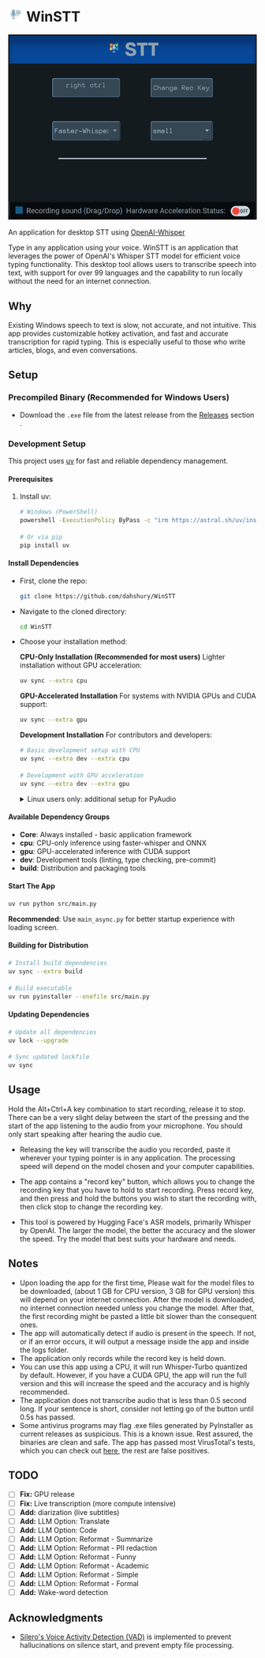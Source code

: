 # <img src="./src/resources/Windows 1 Theta.png" alt="Alt text" width="30"> WinSTT

![Alt text](/media/untitled.png)

An application for desktop STT using [OpenAI-Whisper](https://github.com/openai/whisper)

Type in any application using your voice. WinSTT is an application that leverages the power of OpenAI's Whisper STT model for efficient voice typing functionality. This desktop tool allows users to transcribe speech into text, with support for over 99 languages and the capability to run locally without the need for an internet connection.

## Why

Existing Windows speech to text is slow, not accurate, and not intuitive. This app provides customizable hotkey activation, and fast and accurate transcription for rapid typing. This is especially useful to those who write articles, blogs, and even conversations.

## Setup

### Precompiled Binary (Recommended for Windows Users)

- Download the `.exe` file from the latest release from the [Releases](https://github.com/dahshury/WinSTT/releases) section .

### Development Setup

This project uses [uv](https://docs.astral.sh/uv/) for fast and reliable dependency management.

#### Prerequisites

1. Install uv:
   ```bash
   # Windows (PowerShell)
   powershell -ExecutionPolicy ByPass -c "irm https://astral.sh/uv/install.ps1 | iex"

   # Or via pip
   pip install uv
   ```

#### Install Dependencies

- First, clone the repo:

  ```bash
  git clone https://github.com/dahshury/WinSTT
  ```

- Navigate to the cloned directory:

  ```bash
  cd WinSTT
  ```

- Choose your installation method:

  **CPU-Only Installation (Recommended for most users)**
  Lighter installation without GPU acceleration:

  ```bash
  uv sync --extra cpu
  ```

  **GPU-Accelerated Installation**
  For systems with NVIDIA GPUs and CUDA support:

  ```bash
  uv sync --extra gpu
  ```

  **Development Installation**
  For contributors and developers:

  ```bash
  # Basic development setup with CPU
  uv sync --extra dev --extra cpu

  # Development with GPU acceleration  
  uv sync --extra dev --extra gpu
  ```

  <details>
    <summary>Linux users only: additional setup for PyAudio</summary>

  For Linux, you need to install `PortAudio`, which PyAudio depends on. Use the following commands to install PortAudio on common Linux distributions:

  - **Debian/Ubuntu**:
    ```bash
    sudo apt update
    sudo apt install portaudio19-dev libxcb1 libxcb-cursor0 libxcb-keysyms1 libxcb-render0 libxcb-shape0 libxcb-shm0 libxcb-xfixes0 libxcb-icccm4 libxcb-image0 libxcb-sync1 libxcb-xinerama0 libxcb-randr0 libxcb-util1 libx11-xcb1 libxrender1 libxkbcommon-x11-0
    ```

  </details>

#### Available Dependency Groups

- **Core**: Always installed - basic application framework
- **cpu**: CPU-only inference using faster-whisper and ONNX
- **gpu**: GPU-accelerated inference with CUDA support
- **dev**: Development tools (linting, type checking, pre-commit)
- **build**: Distribution and packaging tools

#### Start The App

```bash  
uv run python src/main.py
```

**Recommended**: Use `main_async.py` for better startup experience with loading screen.

#### Building for Distribution

```bash
# Install build dependencies
uv sync --extra build

# Build executable
uv run pyinstaller --onefile src/main.py
```

#### Updating Dependencies

```bash
# Update all dependencies
uv lock --upgrade

# Sync updated lockfile
uv sync
```

## Usage

Hold the Alt+Ctrl+A key combination to start recording, release it to stop. There can be a very slight delay between the start of the pressing and the start of the app listening to the audio from your microphone. You should only start speaking after hearing the audio cue.

- Releasing the key will transcribe the audio you recorded, paste it wherever your typing pointer is in any application. The processing speed will depend on the model chosen and your computer capabilities.

- The app contains a "record key" button, which allows you to change the recording key that you have to hold to start recording. Press record key, and then press and hold the buttons you wish to start the recording with, then click stop to change the recording key.

- This tool is powered by Hugging Face's ASR models, primarily Whisper by OpenAI. The larger the model, the better the accuracy and the slower the speed. Try the model that best suits your hardware and needs.

## Notes

- Upon loading the app for the first time, Please wait for the model files to be downloaded, (about 1 GB for CPU version, 3 GB for GPU version) this will depend on your internet connection. After the model is downloaded, no internet connection needed unless you change the model. After that, the first recording might be pasted a little bit slower than the consequent ones.
- The app will automatically detect if audio is present in the speech. If not, or if an error occurs, it will output a message inside the app and inside the logs folder.
- The application only records while the record key is held down.
- You can use this app using a CPU, it will run Whisper-Turbo quantized by default. However, if you have a CUDA GPU, the app will run the full version and this will increase the speed and the accuracy and is highly recommended.
- The application does not transcribe audio that is less than 0.5 second long. If your sentence is short, consider not letting go of the button until 0.5s has passed.
- Some antivirus programs may flag .exe files generated by PyInstaller as current releases as suspicious. This is a known issue. Rest assured, the binaries are clean and safe. The app has passed most VirusTotal's tests, which you can check out [here](https://www.virustotal.com/gui/file/fd093cae0e778901d77e2a87fdfeed5ae259031640ca097cdd8900861f7ce36a?nocache=1), the rest are false positives.


## TODO

- [ ] **Fix:** GPU release
- [ ] **Fix:** Live transcription (more compute intensive)
- [ ] **Add:** diarization (live subtitles)
- [ ] **Add:** LLM Option: Translate
- [ ] **Add:** LLM Option: Code
- [ ] **Add:** LLM Option: Reformat - Summarize
- [ ] **Add:** LLM Option: Reformat - PII redaction
- [ ] **Add:** LLM Option: Reformat - Funny
- [ ] **Add:** LLM Option: Reformat - Academic
- [ ] **Add:** LLM Option: Reformat - Simple
- [ ] **Add:** LLM Option: Reformat - Formal
- [ ] **Add:** Wake-word detection

## Acknowledgments

- [Silero's Voice Activity Detection (VAD)](https://github.com/snakers4/silero-vad) is implemented to prevent hallucinations on silence start, and prevent empty file processing.
